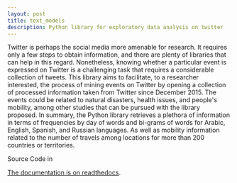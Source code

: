 ```yaml
---
layout: post
title: text_models
description: Python library for exploratory data analysis on twitter
---
```


Twitter is perhaps the social media more amenable for research. It requires only a few steps to obtain information, and there are plenty of libraries that can help in this regard. Nonetheless, knowing whether a particular event is expressed on Twitter is a challenging task that requires a considerable collection of tweets. This library aims to facilitate, to a researcher interested, the process of mining events on Twitter by opening a collection of processed information taken from Twitter since December 2015. The events could be related to natural disasters, health issues, and people's mobility, among other studies that can be pursued with the library proposed. In summary, the Python library retrieves a plethora of information in terms of frequencies by day of words and bi-grams of words for Arabic, English, Spanish, and Russian languages. As well as mobility information related to the number of travels among locations for more than 200 countries or territories.

Source Code in <a class="social-button github" href="https://www.github.com/INGEOTEC/text_models" itemprop="sameAs" target="_blank"> <i class="fab fa-github"></i>

The documentation is on [readthedocs](https://text_models.readthedocs.io).